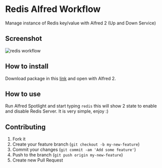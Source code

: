 # Redis Alfred Workflow

Manage instance of Redis key/value with Alfred 2 (Up and Down Service)

## Screenshot
![redis workflow](http://cl.ly/image/3e021t2W101F/Screen%20Shot%202014-05-29%20at%2020.22.42.png "Redis Alfred Workflow")

## How to install

Download package in this [link](http://bit.ly/redis-workflow) and open with Alfred 2.


## How to use
Run Alfred Spotlight and start typing `redis` this will show 2 state to enable and disable Redis Server. It is very simple, enjoy :)


## Contributing

1. Fork it
2. Create your feature branch (`git checkout -b my-new-feature`)
3. Commit your changes (`git commit -am 'Add some feature'`)
4. Push to the branch (`git push origin my-new-feature`)
5. Create new Pull Request
